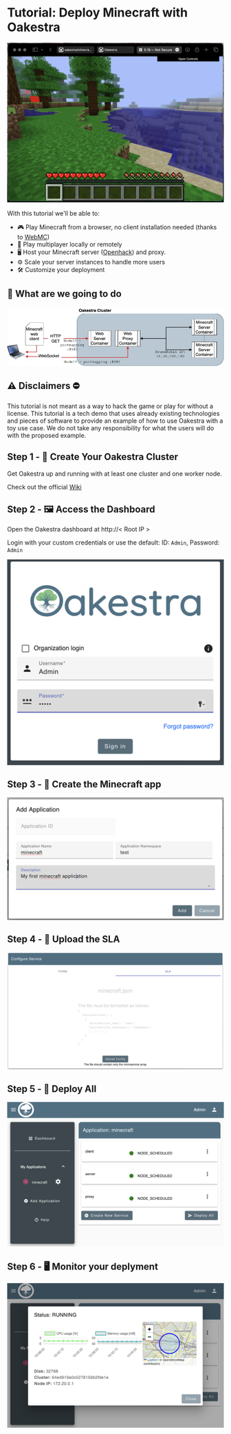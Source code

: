 # Tutorial: Deploy Minecraft with Oakestra

![](img/minecraft-full.png)

With this tutorial we'll be able to:
- 🎮 Play Minecraft from a browser, no client installation needed (thanks to [WebMC](https://github.com/michaljaz/webmc))
- 👭 Play multiplayer locally or remotely 
- 🖥️ Host your Minecraft server ([Openhack](https://github.com/noelbundick/minecraft-server)) and proxy. 
- ⚙️ Scale your server instances to handle more users
- 🛠️ Customize your deployment 

## 🤔 What are we going to do

![architecture](img/MinecraftArchitecture.jpg)

## ⚠️ Disclaimers ⛔️

This tutorial is not meant as a way to hack the game or play for without a license. This tutorial is a tech demo that uses already existing technologies and pieces of software to provide an example of how to use Oakestra with a toy use case. We do not take any responsibility for what the users will do with the proposed example. 

## Step 1 - 🌳 Create Your Oakestra Cluster

Get Oakestra up and running with at least one cluster and one worker node. 

Check out the official [Wiki](https://www.oakestra.io/docs/getstarted/get-started-cluster/)

## Step 2 - 🖼️ Access the Dashboard 

Open the Oakestra dashboard at 
http://< Root IP >

Login with your custom credentials or use the default: ID: `Admin`, Password: `Admin`

![login](img/login.png)

## Step 3 - 👾 Create the Minecraft app

![app](img/newapp.png)

## Step 4 - 📁 Upload the SLA

![sla](img/sla.png)

## Step 5 - 📲 Deploy All

![apps](img/dashboard.png)

## Step 6 - 🖥️ Monitor your deplyment

![monitor](img/stats.png)

